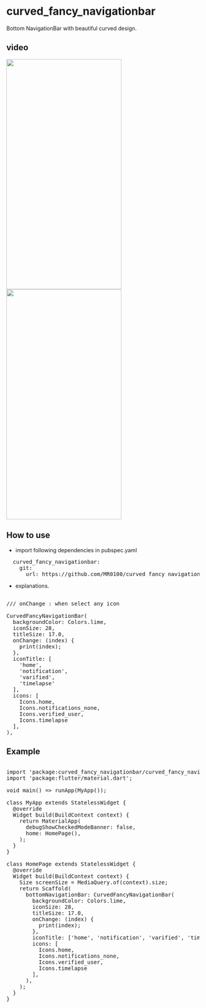 # curved_fancy_navigationbar

Bottom NavigationBar with beautiful curved design.

## video

<img align="left" src="https://raw.githubusercontent.com/MR0100/curved_fancy_navigationbar/master/assets/video/1.mov" width="300" height="600">
<img src="https://raw.githubusercontent.com/MR0100/curved_fancy_navigationbar/master/assets/video/2.mov" width="300" height="600">

## How to use

* import following dependencies in pubspec.yaml
<pre>
  curved_fancy_navigationbar:
    git:
      url: https://github.com/MR0100/curved_fancy_navigationbar.git
</pre>

* explanations.
  
<pre>

/// onChange : when select any icon

CurvedFancyNavigationBar(
  backgroundColor: Colors.lime,
  iconSize: 28,
  titleSize: 17.0,
  onChange: (index) {
    print(index);
  },
  iconTitle: [
    'home', 
    'notification', 
    'varified', 
    'timelapse'
  ],
  icons: [
    Icons.home,
    Icons.notifications_none,
    Icons.verified_user,
    Icons.timelapse
  ],
),
</pre>


## Example

<pre>

import 'package:curved_fancy_navigationbar/curved_fancy_navigationbar.dart';
import 'package:flutter/material.dart';

void main() => runApp(MyApp());

class MyApp extends StatelessWidget {
  @override
  Widget build(BuildContext context) {
    return MaterialApp(
      debugShowCheckedModeBanner: false,
      home: HomePage(),
    );
  }
}

class HomePage extends StatelessWidget {
  @override
  Widget build(BuildContext context) {
    Size screenSize = MediaQuery.of(context).size;
    return Scaffold(
      bottomNavigationBar: CurvedFancyNavigationBar(
        backgroundColor: Colors.lime,
        iconSize: 28,
        titleSize: 17.0,
        onChange: (index) {
          print(index);
        },
        iconTitle: ['home', 'notification', 'varified', 'timelapse'],
        icons: [
          Icons.home,
          Icons.notifications_none,
          Icons.verified_user,
          Icons.timelapse
        ],
      ),
    );
  }
}

</pre>
